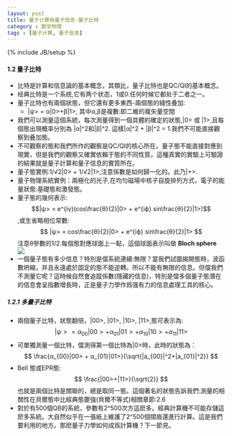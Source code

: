 ```yaml
---
layout: post
title: 量子计算與量子信息-量子比特
category : 数学物理
tags : [量子计算, 量子信息]
---
```

{% include JB/setup %}

#### 1.2 量子比特

- 比特是計算和信息論的基本概念，其類比，量子比特也是QC/QI的基本概念。<!-- excerpt -->
- 经典比特是一个系统,它有两个状态，1或0.任何时候它都处于二者之一。
- 量子比特也有兩個狀態，但它還有更多東西-兩個態的綫性叠加:
	- |ψ> = α|0>+β|1>, 其中α,β是複數:即二維的複矢量空間
- 我們可以測量這個系統，每次測量得到一個具體的確定的狀態,|0> 或 |1>,且每個態出現概率分別為 |α|^2和|β|^2. 這樣|α|^2 + |β|^2 = 1.我們不可能直接觀察到叠加態。
- 不可觀察的態和我們所作的觀察是QC/QI的核心所在。量子態不能直接對應到現實，但是我們的觀察又確實依賴于態的不同性質，這種真實的實驗上可驗證的結果就是量子計算和量子信息的實質所在。
- 量子態實例:1/√2|0> + 1/√2|1>,注意係數是如何歸一化的。此乃|+>.
- 量子物理系統實例：兩極化的光子,在均匀磁場中核子自旋排列方式，電子的能量狀態:基礎態和激發態。
- 量子態的幾何表示:$$|ψ> = e^{iγ}(cos\frac{θ}{2}|0> + e^{iϕ} sin\frac{θ}{2}|1>)$$,或生省略相位常數:
	$$ |ψ> = cos\frac{θ}{2}|0> + e^{iϕ} sin\frac{θ}{2}|1> $$
	注意θ參數的1/2.每個態對應球面上一點，這個球面表示叫做 <b>Bloch sphere</b>
	<img src="https://upload.wikimedia.org/wikipedia/commons/thumb/f/f4/Bloch_Sphere.svg/384px-Bloch_Sphere.svg.png" />
- 一個量子態有多少信息？特別是儅系統連續:無限？當我們試圖揭開態時，波函數坍縮，并且永遠處於固定的態不能逆轉。所以不能有無限的信息。但儅我們不測量它呢？這時候自然會追蹤係數(隱藏的信息)，特別是儅多個量子態潛在的信息會呈指數增長時，正是量子力學作爲强有力的信息處理工具的核心。
##### 1.2.1 多量子比特
- 兩個量子比特，狀態翻倍，|00>, |01>, |10>, |11>,態可表示為:
$$|ψ> = α_{00}|00> + α_{01}|01> + α_{10}|10> + α_{11}|11>$$
- 可單獨測量一個比特，儅測得第一個比特為|0>時，此時的狀態為：
$$ \frac{α_{00}|00> + α_{01}|01>}{\sqrt{|a_{00}|^2+|a_{01}|^2}} $$
- Bell 態或EPR態:
$$ \frac{|00>+|11>}{\sqrt{2}} $$
也就是兩個比特是關聯的，總是取同一態。這個著名的狀態告訴我們:測量的相關性在貝爾態中比經典態要強(貝爾不等式)相關章節:2.6
- 對於有500個QB的系統，參數有2^500次方這麽多。經典計算機不可能存儲這麽多系統。大自然似乎在一張紙上維護了2^500個摺痕還進行計算。這是我們要利用的地方。那麽量子力學如何成爲計算機？下一節見。
